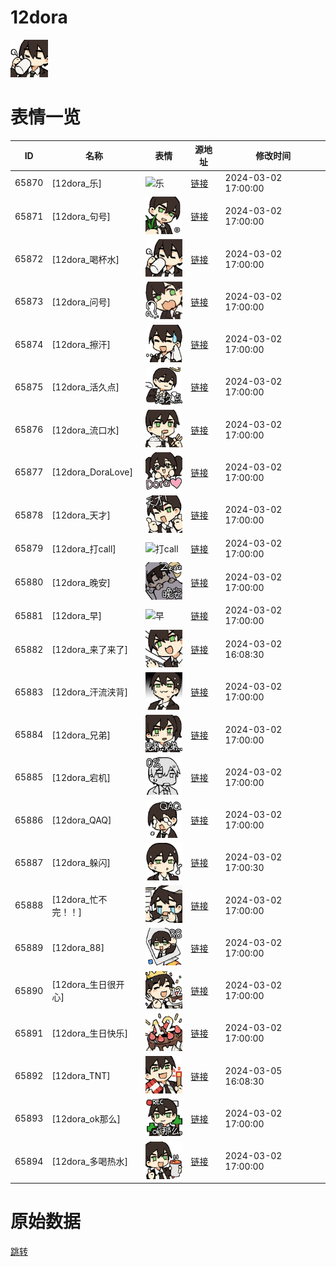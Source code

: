 # 12dora

<img src="./cover.png" height="60" alt="cover" />

# 表情一览

|ID|名称|表情|源地址|修改时间|
|----|----|----|----|----|
|65870|[12dora_乐]|<img src="./pic/065870_%5B12dora_乐%5D.png" height="60" alt="乐"/>|[链接](https://i0.hdslb.com/bfs/garb/049ccb3924dac097bbab521afaebcf6b76e52df3.png)|2024-03-02 17:00:00|
|65871|[12dora_句号]|<img src="./pic/065871_%5B12dora_句号%5D.png" height="60" alt="句号"/>|[链接](https://i0.hdslb.com/bfs/garb/0069ae7481fa8f1439e3bb854fdf68806df47abe.png)|2024-03-02 17:00:00|
|65872|[12dora_喝杯水]|<img src="./pic/065872_%5B12dora_喝杯水%5D.png" height="60" alt="喝杯水"/>|[链接](https://i0.hdslb.com/bfs/garb/82787ddfde0af06c10167d9feea67d9f7914748e.png)|2024-03-02 17:00:00|
|65873|[12dora_问号]|<img src="./pic/065873_%5B12dora_问号%5D.png" height="60" alt="问号"/>|[链接](https://i0.hdslb.com/bfs/garb/1d16dae516541b11b521395fd25d8c330a8bfd40.png)|2024-03-02 17:00:00|
|65874|[12dora_擦汗]|<img src="./pic/065874_%5B12dora_擦汗%5D.png" height="60" alt="擦汗"/>|[链接](https://i0.hdslb.com/bfs/garb/5bf76bea7e227fa6f8e9c87c46dd6f309fb973ca.png)|2024-03-02 17:00:00|
|65875|[12dora_活久点]|<img src="./pic/065875_%5B12dora_活久点%5D.png" height="60" alt="活久点"/>|[链接](https://i0.hdslb.com/bfs/garb/4eaada20a83844f2feaa04ffb75b79e8c82f9e4b.png)|2024-03-02 17:00:00|
|65876|[12dora_流口水]|<img src="./pic/065876_%5B12dora_流口水%5D.png" height="60" alt="流口水"/>|[链接](https://i0.hdslb.com/bfs/garb/cc330d94afb60d57dfaa770d4f98cf83b002f247.png)|2024-03-02 17:00:00|
|65877|[12dora_DoraLove]|<img src="./pic/065877_%5B12dora_DoraLove%5D.png" height="60" alt="DoraLove"/>|[链接](https://i0.hdslb.com/bfs/garb/9317386cda29f44d2db2fbcf92dba77a96dd18f4.png)|2024-03-02 17:00:00|
|65878|[12dora_天才]|<img src="./pic/065878_%5B12dora_天才%5D.png" height="60" alt="天才"/>|[链接](https://i0.hdslb.com/bfs/garb/2e5d9ba0c7c08491340c79be44789cc56c3a44cd.png)|2024-03-02 17:00:00|
|65879|[12dora_打call]|<img src="./pic/065879_%5B12dora_打call%5D.png" height="60" alt="打call"/>|[链接](https://i0.hdslb.com/bfs/garb/da9996c0f50ee26182ba8174b598e383977eeb96.png)|2024-03-02 17:00:00|
|65880|[12dora_晚安]|<img src="./pic/065880_%5B12dora_晚安%5D.png" height="60" alt="晚安"/>|[链接](https://i0.hdslb.com/bfs/garb/cd137c63730a7f16180bb3fcfa565e9653fd9e17.png)|2024-03-02 17:00:00|
|65881|[12dora_早]|<img src="./pic/065881_%5B12dora_早%5D.png" height="60" alt="早"/>|[链接](https://i0.hdslb.com/bfs/garb/f5100041565a096e7dabaab2dc9427662d7c713f.png)|2024-03-02 17:00:00|
|65882|[12dora_来了来了]|<img src="./pic/065882_%5B12dora_来了来了%5D.png" height="60" alt="来了来了"/>|[链接](https://i0.hdslb.com/bfs/garb/4e1c8f4ab266991ed3b66d8f846a18cc9de9f5c4.png)|2024-03-02 16:08:30|
|65883|[12dora_汗流浃背]|<img src="./pic/065883_%5B12dora_汗流浃背%5D.png" height="60" alt="汗流浃背"/>|[链接](https://i0.hdslb.com/bfs/garb/5e27ca28104bf38565b7ceb2cca7642c27fc0684.png)|2024-03-02 17:00:00|
|65884|[12dora_兄弟]|<img src="./pic/065884_%5B12dora_兄弟%5D.png" height="60" alt="兄弟"/>|[链接](https://i0.hdslb.com/bfs/garb/838fa9395e411ce38c612522a8f2291cd69f9a2c.png)|2024-03-02 17:00:00|
|65885|[12dora_宕机]|<img src="./pic/065885_%5B12dora_宕机%5D.png" height="60" alt="宕机"/>|[链接](https://i0.hdslb.com/bfs/garb/2ca5daf28f5eb7f7c8fefc636c05f8607cfc3333.png)|2024-03-02 17:00:00|
|65886|[12dora_QAQ]|<img src="./pic/065886_%5B12dora_QAQ%5D.png" height="60" alt="QAQ"/>|[链接](https://i0.hdslb.com/bfs/garb/1ea395b5eb6064a4b2f2cc59bc23dd4d46a4c22c.png)|2024-03-02 17:00:00|
|65887|[12dora_躲闪]|<img src="./pic/065887_%5B12dora_躲闪%5D.png" height="60" alt="躲闪"/>|[链接](https://i0.hdslb.com/bfs/garb/6fc5c424f42fcab0529b99e6ca9652807ad81cef.png)|2024-03-02 17:00:30|
|65888|[12dora_忙不完！！]|<img src="./pic/065888_%5B12dora_忙不完！！%5D.png" height="60" alt="忙不完！！"/>|[链接](https://i0.hdslb.com/bfs/garb/e27c975b8f6b6ba8dbddb9ef3627a2dfd485c883.png)|2024-03-02 17:00:00|
|65889|[12dora_88]|<img src="./pic/065889_%5B12dora_88%5D.png" height="60" alt="88"/>|[链接](https://i0.hdslb.com/bfs/garb/074dfc7f334920ed5d9c1b6aaa5faee744e169a9.png)|2024-03-02 17:00:00|
|65890|[12dora_生日很开心]|<img src="./pic/065890_%5B12dora_生日很开心%5D.png" height="60" alt="生日很开心"/>|[链接](https://i0.hdslb.com/bfs/garb/9d899b494b67b1cd6d34c294ab9b854479bc1f9d.png)|2024-03-02 17:00:00|
|65891|[12dora_生日快乐]|<img src="./pic/065891_%5B12dora_生日快乐%5D.png" height="60" alt="生日快乐"/>|[链接](https://i0.hdslb.com/bfs/garb/3f96cc18d6e837f9d207d3184ecdc32c85e42b8b.png)|2024-03-02 17:00:00|
|65892|[12dora_TNT]|<img src="./pic/065892_%5B12dora_TNT%5D.png" height="60" alt="TNT"/>|[链接](https://i0.hdslb.com/bfs/garb/cc45f696e447d5712f8df341a6549ae3f265bbb3.png)|2024-03-05 16:08:30|
|65893|[12dora_ok那么]|<img src="./pic/065893_%5B12dora_ok那么%5D.png" height="60" alt="ok那么"/>|[链接](https://i0.hdslb.com/bfs/garb/9522f301b64fc597145ccb7359ebf7399f021081.png)|2024-03-02 17:00:00|
|65894|[12dora_多喝热水]|<img src="./pic/065894_%5B12dora_多喝热水%5D.png" height="60" alt="多喝热水"/>|[链接](https://i0.hdslb.com/bfs/garb/f0c8c197f1aaa6503f27f0f5a84e791fec0c5e25.png)|2024-03-02 17:00:00|

# 原始数据

[跳转](./raw.json)

